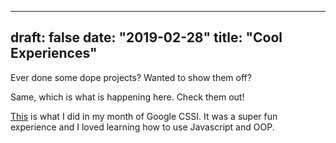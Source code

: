 
---
draft: false
date: "2019-02-28"
title: "Cool Experiences"
---

Ever done some dope projects? Wanted to show them off?

Same, which is what is happening here. Check them out!

[This](https://glitch.com/@nishthasharma1/google-cssi-2021) is what I did in my month of Google CSSI. It was a super fun experience and I loved learning how to use Javascript and OOP. 
